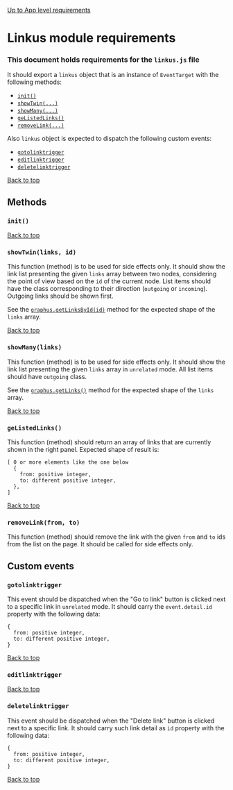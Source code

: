 [Up to App level requirements](app-level)

# Linkus module requirements

### This document holds requirements for the `linkus.js` file

It should export a `linkus` object that is an instance of `EventTarget` with the following methods:

- [`init()`](#init)
- [`showTwin(...)`](#showtwinlinks-id)
- [`showMany(...)`](#showmanylinks)
- [`geListedLinks()`](#getlistedlinks)
- [`removeLink(...)`](#removelinkfrom-to)

Also `linkus` object is expected to dispatch the following custom events:

- [`gotolinktrigger`](#gotolinktrigger)
- [`editlinktrigger`](#editlinktrigger)
- [`deletelinktrigger`](#deletelinktrigger)

[Back to top](#linkus-module-requirements)

## Methods

### `init()`

[Back to top](#linkus-module-requirements)

### `showTwin(links, id)`

This function (method) is to be used for side effects only. It should show the link list presenting the given `links` array between two nodes, considering the point of view based on the `id` of the current node. List items should have the class corresponding to their direction (`outgoing` or `incoming`). Outgoing links should be shown first.

See the [`graphus.getLinksById(id)`](./graphus#getlinksbyid) method for the expected shape of the `links` array.

[Back to top](#linkus-module-requirements)

### `showMany(links)`

This function (method) is to be used for side effects only. It should show the link list presenting the given `links` array in `unrelated` mode. All list items should have `outgoing` class.

See the [`graphus.getLinks()`](./graphus#getlinks) method for the expected shape of the `links` array.

[Back to top](#linkus-module-requirements)

### `geListedLinks()`

This function (method) should return an array of links that are currently shown in the right panel. Expected shape of result is:

```
[ 0 or more elements like the one below
  {
    from: positive integer,
    to: different positive integer,
  },
]
```

[Back to top](#linkus-module-requirements)

### `removeLink(from, to)`

This function (method) should remove the link with the given `from` and `to` ids from the list on the page. It should be called for side effects only.

## Custom events

### `gotolinktrigger`

This event should be dispatched when the "Go to link" button is clicked next to a specific link in `unrelated` mode. It should carry the `event.detail.id` property with the following data:

```
{
  from: positive integer,
  to: different positive integer,
}
```

[Back to top](#linkus-module-requirements)

### `editlinktrigger`

[Back to top](#linkus-module-requirements)

### `deletelinktrigger`

This event should be dispatched when the "Delete link" button is clicked next to a specific link. It should carry such link detail as `id` property with the following data:

```
{
  from: positive integer,
  to: different positive integer,
}
```

[Back to top](#linkus-module-requirements)
